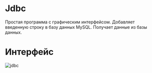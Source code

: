 # Jdbc
Простая программа c графическим интерфейсом. Добавляет введенную строку в базу данных MySQL.  Получает данные из базы данных.
# Интерфейс

![jdbc](https://user-images.githubusercontent.com/18110699/35475761-4fc3e3ae-03d6-11e8-8523-511aa9ca8b06.jpg)
